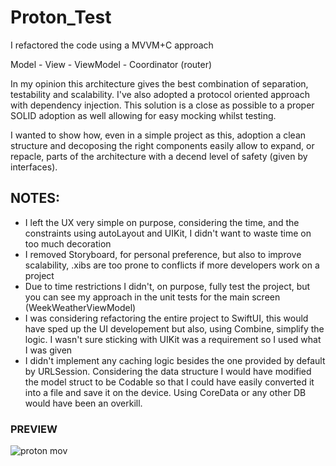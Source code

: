 # Proton_Test
I refactored the code using a MVVM+C approach

Model - View - ViewModel - Coordinator (router)

In my opinion this architecture gives the best combination of separation, testability and scalability.
I've also adopted a protocol oriented approach with dependency injection. This solution is a close as possible to a proper SOLID adoption as well allowing for easy mocking whilst testing.

I wanted to show how, even in a simple project as this, adoption a clean structure and decoposing the right components easily allow to expand, or repacle, parts of the architecture with a decend level of safety (given by interfaces).

## NOTES:
* I left the UX very simple on purpose, considering the time, and the constraints using autoLayout and UIKit, I didn't want to waste time on too much decoration
* I removed Storyboard, for personal preference, but also to improve scalability, .xibs are too prone to conflicts if more developers work on a project
* Due to time restrictions I didn't, on purpose, fully test the project, but you can see my approach in the unit tests for the main screen (WeekWeatherViewModel)
* I was considering refactoring the entire project to SwiftUI, this would have sped up the UI developement but also, using Combine, simplify the logic. I wasn't sure sticking with UIKit was a requirement so I used what I was given
* I didn't implement any caching logic besides the one provided by default by URLSession. Considering the data structure I would have modified the model struct to be Codable so that I could have easily converted it into a file and save it on the device. Using CoreData or any other DB would have been an overkill.

### PREVIEW
![proton mov](https://github.com/Tbruni85/Proton_Test/assets/13588914/47a0c9d8-4316-4c91-8311-bece13251db3)
